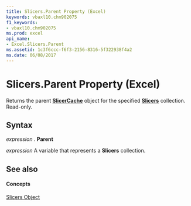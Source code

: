 ```yaml
---
title: Slicers.Parent Property (Excel)
keywords: vbaxl10.chm902075
f1_keywords:
- vbaxl10.chm902075
ms.prod: excel
api_name:
- Excel.Slicers.Parent
ms.assetid: 1c3f6ccc-f6f3-2156-8316-5f322938f4a2
ms.date: 06/08/2017
---
```



# Slicers.Parent Property (Excel)

Returns the parent  **[SlicerCache](Excel.SlicerCache.md)** object for the specified **[Slicers](Excel.Slicers.md)** collection. Read-only.


## Syntax

 _expression_ . **Parent**

 _expression_ A variable that represents a **Slicers** collection.


## See also


#### Concepts


[Slicers Object](Excel.Slicers.md)

